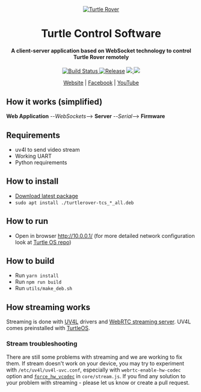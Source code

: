 <p align="center">
  <a href="http://turtlerover.com" alt="Turtle Rover"><img src="https://avatars3.githubusercontent.com/u/36553642?s=84&v=4" alt="Turtle Rover" /></a>
</p>
<h1 align="center">Turtle Control Software</h1>
<h4 align="center">A client-server application based on WebSocket technology to control Turtle Rover remotely
</h4>

<p align="center">
  <a href="https://travis-ci.org/TurtleRover/tcs">
    <img src="https://travis-ci.org/TurtleRover/tcs.svg?branch=master" alt="Build Status">
  </a>
  <a href="https://github.com/TurtleRover/tcs/releases">
    <img src="https://img.shields.io/github/release/TurtleRover/tcs.svg" alt="Release"></a>
  <a href="https://github.com/TurtleRover/tcs/blob/master/LICENSE">
      <img src="https://img.shields.io/github/license/TurtleRover/tcs.svg">
  </a>
  <a href="https://twitter.com/TurtleRover">
    <img src="https://img.shields.io/twitter/follow/TurtleRover.svg?style=social&label=Follow">
  </a>
</p>
<p align="center">
  <a href="http://turtlerover.com" alt="Website">Website</a> |
  <a href="https://www.facebook.com/TurtleRover/" alt="Facebook">Facebook</a> |
  <a href="https://www.youtube.com/channel/UCxukvEct3wP0S5FACa3uelA" alt="YouTube">YouTube</a>
</p>

## How it works (simplified)

**Web Application** --_WebSockets_--> **Server** --_Serial_--> **Firmware**

## Requirements
 * uv4l to send video stream
 * Working UART
 * Python requirements

## How to install
 * [Download latest package](https://github.com/TurtleRover/tcs/releases)
 * `sudo apt install ./turtlerover-tcs_*_all.deb`

## How to run
 * Open in browser http://10.0.0.1/ (for more detailed network configuration look at [Turtle OS repo](https://github.com/TurtleRover/turtleos))

## How to build
 * Run `yarn install`
 * Run `npm run build`
 * Run `utils/make_deb.sh`

## How streaming works
Streaming is done with [UV4L](https://www.linux-projects.org/uv4l/) drivers and [WebRTC streaming server](https://www.linux-projects.org/uv4l/webrtc-extension/). UV4L comes preinstalled with [TurtleOS](https://github.com/TurtleRover/TurtleOS).
### Stream troubleshooting
There are still some problems with streaming and we are working to fix them. If stream doesn't work on your device, you may try to experiment with `/etc/uv4l/uv4l-uvc.conf`, especially with `webrtc-enable-hw-codec` option and [`force_hw_vcodec`](https://github.com/TurtleRover/tcs/blob/984120b8469f603650f3c6f979bfc96e2dcbbbde/client/src/js/core/stream.js#L72) in `core/stream.js`. If you find any solution to your problem with streaming - please let us know or create a pull request.

